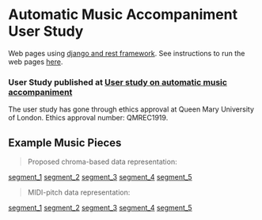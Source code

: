 # Automatic Music Accompaniment User Study

Web pages using [django and rest framework](https://www.django-rest-framework.org). See instructions to run the web pages [here](https://github.com/cheriell/music-accompaniment-user-study/blob/master/README_instructions.md).

### User Study published at [User study on automatic music accompaniment](http://178.62.8.184:9000)

The user study has gone through ethics approval at Queen Mary University of London. Ethics approval number: QMREC1919.

## Example Music Pieces

> Proposed chroma-based data representation:

[segment_1](http://178.62.8.184:9000/static/chp_op18_segment1.chroma-based.mp3)
[segment_2](http://178.62.8.184:9000/static/clementi_opus36_5_3_segment1.chroma-based.mp3)
[segment_3](http://178.62.8.184:9000/static/mond_2_segment1.chroma-based.mp3)
[segment_4](http://178.62.8.184:9000/static/tmte04-63j_segment1.chroma-based.mp3)
[segment_5](http://178.62.8.184:9000/static/viennese1-4_segment1.chroma-based.mp3)

> MIDI-pitch data representation:

[segment_1](http://178.62.8.184:9000/static/chp_op18_segment1.midi-pitch.mp3)
[segment_2](http://178.62.8.184:9000/static/clementi_opus36_5_3_segment1.midi-pitch.mp3)
[segment_3](http://178.62.8.184:9000/static/mond_2_segment1.midi-pitch.mp3)
[segment_4](http://178.62.8.184:9000/static/tmte04-63j_segment1.midi-pitch.mp3)
[segment_5](http://178.62.8.184:9000/static/viennese1-4_segment1.midi-pitch.mp3)